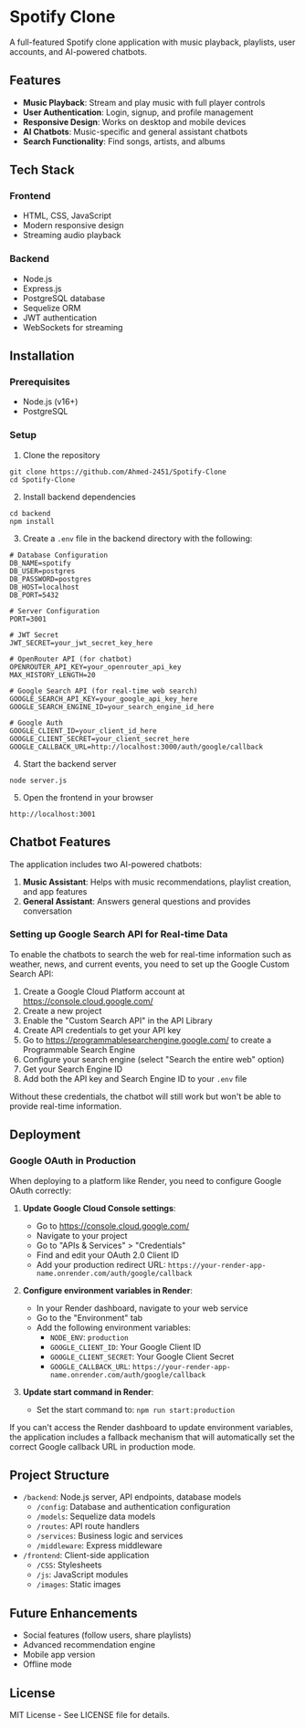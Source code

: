 # Spotify Clone

A full-featured Spotify clone application with music playback, playlists, user accounts, and AI-powered chatbots.

## Features

- **Music Playback**: Stream and play music with full player controls
- **User Authentication**: Login, signup, and profile management
- **Responsive Design**: Works on desktop and mobile devices
- **AI Chatbots**: Music-specific and general assistant chatbots
- **Search Functionality**: Find songs, artists, and albums

## Tech Stack

### Frontend
- HTML, CSS, JavaScript
- Modern responsive design
- Streaming audio playback

### Backend
- Node.js
- Express.js
- PostgreSQL database
- Sequelize ORM
- JWT authentication
- WebSockets for streaming

## Installation

### Prerequisites
- Node.js (v16+)
- PostgreSQL

### Setup

1. Clone the repository
```
git clone https://github.com/Ahmed-2451/Spotify-Clone
cd Spotify-Clone
```

2. Install backend dependencies
```
cd backend
npm install
```

3. Create a `.env` file in the backend directory with the following:
```
# Database Configuration
DB_NAME=spotify
DB_USER=postgres
DB_PASSWORD=postgres
DB_HOST=localhost
DB_PORT=5432

# Server Configuration
PORT=3001

# JWT Secret
JWT_SECRET=your_jwt_secret_key_here

# OpenRouter API (for chatbot)
OPENROUTER_API_KEY=your_openrouter_api_key
MAX_HISTORY_LENGTH=20

# Google Search API (for real-time web search)
GOOGLE_SEARCH_API_KEY=your_google_api_key_here
GOOGLE_SEARCH_ENGINE_ID=your_search_engine_id_here

# Google Auth
GOOGLE_CLIENT_ID=your_client_id_here
GOOGLE_CLIENT_SECRET=your_client_secret_here
GOOGLE_CALLBACK_URL=http://localhost:3000/auth/google/callback
```

4. Start the backend server
```
node server.js
```

5. Open the frontend in your browser
```
http://localhost:3001
```

## Chatbot Features

The application includes two AI-powered chatbots:

1. **Music Assistant**: Helps with music recommendations, playlist creation, and app features
2. **General Assistant**: Answers general questions and provides conversation

### Setting up Google Search API for Real-time Data

To enable the chatbots to search the web for real-time information such as weather, news, and current events, you need to set up the Google Custom Search API:

1. Create a Google Cloud Platform account at https://console.cloud.google.com/
2. Create a new project
3. Enable the "Custom Search API" in the API Library
4. Create API credentials to get your API key
5. Go to https://programmablesearchengine.google.com/ to create a Programmable Search Engine
6. Configure your search engine (select "Search the entire web" option)
7. Get your Search Engine ID
8. Add both the API key and Search Engine ID to your `.env` file

Without these credentials, the chatbot will still work but won't be able to provide real-time information.

## Deployment

### Google OAuth in Production

When deploying to a platform like Render, you need to configure Google OAuth correctly:

1. **Update Google Cloud Console settings**:
   - Go to https://console.cloud.google.com/
   - Navigate to your project
   - Go to "APIs & Services" > "Credentials"
   - Find and edit your OAuth 2.0 Client ID
   - Add your production redirect URL: `https://your-render-app-name.onrender.com/auth/google/callback`
   
2. **Configure environment variables in Render**:
   - In your Render dashboard, navigate to your web service
   - Go to the "Environment" tab
   - Add the following environment variables:
     - `NODE_ENV`: `production`
     - `GOOGLE_CLIENT_ID`: Your Google Client ID
     - `GOOGLE_CLIENT_SECRET`: Your Google Client Secret
     - `GOOGLE_CALLBACK_URL`: `https://your-render-app-name.onrender.com/auth/google/callback`

3. **Update start command in Render**:
   - Set the start command to: `npm run start:production`

If you can't access the Render dashboard to update environment variables, the application includes a fallback mechanism that will automatically set the correct Google callback URL in production mode.

## Project Structure

- `/backend`: Node.js server, API endpoints, database models
  - `/config`: Database and authentication configuration
  - `/models`: Sequelize data models
  - `/routes`: API route handlers
  - `/services`: Business logic and services
  - `/middleware`: Express middleware
- `/frontend`: Client-side application
  - `/CSS`: Stylesheets
  - `/js`: JavaScript modules
  - `/images`: Static images

## Future Enhancements

- Social features (follow users, share playlists)
- Advanced recommendation engine
- Mobile app version
- Offline mode

## License

MIT License - See LICENSE file for details. 
